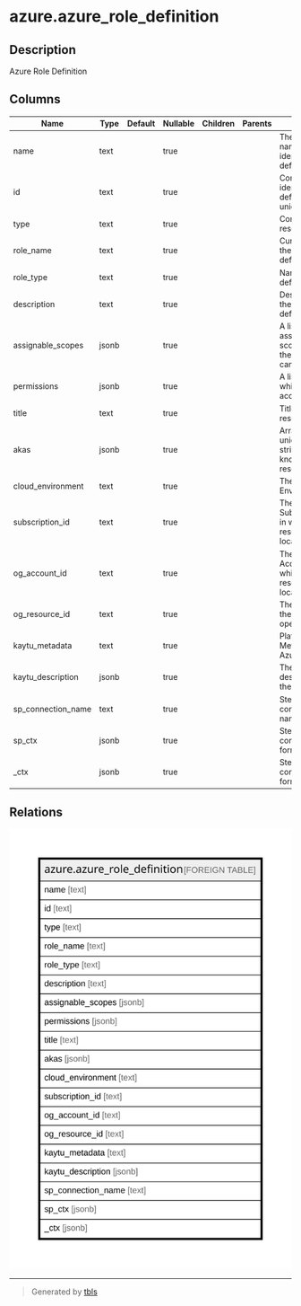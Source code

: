 # azure.azure_role_definition

## Description

Azure Role Definition

## Columns

| Name | Type | Default | Nullable | Children | Parents | Comment |
| ---- | ---- | ------- | -------- | -------- | ------- | ------- |
| name | text |  | true |  |  | The friendly name that identifies the role definition. |
| id | text |  | true |  |  | Contains ID to identify a role definition uniquely. |
| type | text |  | true |  |  | Contains the resource type. |
| role_name | text |  | true |  |  | Current state of the role definition. |
| role_type | text |  | true |  |  | Name of the role definition. |
| description | text |  | true |  |  | Description of the role definition. |
| assignable_scopes | jsonb |  | true |  |  | A list of assignable scopes for which the role definition can be assigned. |
| permissions | jsonb |  | true |  |  | A list of actions, which can be accessed. |
| title | text |  | true |  |  | Title of the resource. |
| akas | jsonb |  | true |  |  | Array of globally unique identifier strings (also known as) for the resource. |
| cloud_environment | text |  | true |  |  | The Azure Cloud Environment. |
| subscription_id | text |  | true |  |  | The Azure Subscription ID in which the resource is located. |
| og_account_id | text |  | true |  |  | The Platform Account ID in which the resource is located. |
| og_resource_id | text |  | true |  |  | The unique ID of the resource in opengovernance. |
| kaytu_metadata | text |  | true |  |  | Platform Metadata of the Azure resource. |
| kaytu_description | jsonb |  | true |  |  | The full model description of the resource |
| sp_connection_name | text |  | true |  |  | Steampipe connection name. |
| sp_ctx | jsonb |  | true |  |  | Steampipe context in JSON form. |
| _ctx | jsonb |  | true |  |  | Steampipe context in JSON form. |

## Relations

![er](azure.azure_role_definition.svg)

---

> Generated by [tbls](https://github.com/k1LoW/tbls)
